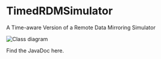 # TimedRDMSimulator
A Time-aware Version of a Remote Data Mirroring Simulator

![Class diagram](https://github.com/sebastiangoetz/TimedRDMSimulator/blob/main/doc/classes.png)

Find the JavaDoc here.
